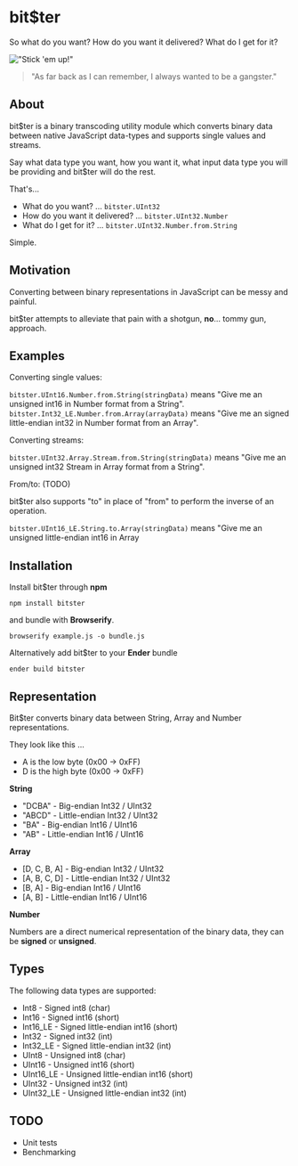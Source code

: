 # bit$ter

So what do you want? How do you want it delivered? What do I get for it?

!["Stick 'em up!"](http://gangster-movies.com/wp-content/uploads/2010/01/gangster-movies-scarface-1932.jpg "Stick 'em up!")

> "As far back as I can remember, I always wanted to be a gangster."

## About

bit$ter is a binary transcoding utility module which converts binary data between native JavaScript data-types and supports single values and streams.

Say what data type you want, how you want it, what input data type you will be providing and bit$ter will do the rest.

That's... 

* What do you want? ... `bitster.UInt32`
* How do you want it delivered? ... `bitster.UInt32.Number`
* What do I get for it? ... `bitster.UInt32.Number.from.String`

Simple.

## Motivation

Converting between binary representations in JavaScript can be messy and painful.

bit$ter attempts to alleviate that pain with a shotgun, **no**... tommy gun, approach.

## Examples

Converting single values:

`bitster.UInt16.Number.from.String(stringData)` means "Give me an unsigned int16 in Number format from a String".
`bitster.Int32_LE.Number.from.Array(arrayData)` means "Give me an signed little-endian int32 in Number format from an Array".

Converting streams:

`bitster.UInt32.Array.Stream.from.String(stringData)` means "Give me an unsigned int32 Stream in Array format from a String".

From/to: (TODO)

bit$ter also supports "to" in place of "from" to perform the inverse of an operation.

`bitster.UInt16_LE.String.to.Array(stringData)` means "Give me an unsigned little-endian int16 in Array 

## Installation

Install bit$ter through **npm**

`npm install bitster`

and bundle with **Browserify**.

`browserify example.js -o bundle.js`

Alternatively add bit$ter to your **Ender** bundle

`ender build bitster`

## Representation

Bit$ter converts binary data between String, Array and Number representations.

They look like this ...

* A is the low byte (0x00 -> 0xFF)
* D is the high byte (0x00 -> 0xFF)

**String**

* "DCBA" - Big-endian Int32 / UInt32  
* "ABCD" - Little-endian Int32 / UInt32 
* "BA" - Big-endian Int16 / UInt16
* "AB" - Little-endian Int16 / UInt16

**Array**

* [D, C, B, A] - Big-endian Int32 / UInt32  
* [A, B, C, D] - Little-endian Int32 / UInt32 
* [B, A] - Big-endian Int16 / UInt16
* [A, B] - Little-endian Int16 / UInt16

**Number**

Numbers are a direct numerical representation of the binary data, they can be **signed** or **unsigned**.

## Types

The following data types are supported:

* Int8 - Signed int8 (char)
* Int16 - Signed int16 (short)
* Int16_LE - Signed little-endian int16 (short)
* Int32 - Signed int32 (int)
* Int32_LE - Signed little-endian int32 (int)
* UInt8 - Unsigned int8 (char)
* UInt16 - Unsigned int16 (short)
* UInt16_LE - Unsigned little-endian int16 (short)
* UInt32 - Unsigned int32 (int)
* UInt32_LE - Unsigned little-endian int32 (int)

## TODO

* Unit tests
* Benchmarking